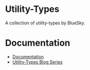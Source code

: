 # Utility-Types

A collection of utility-types by BlueSky.

# Documentation

- [Documentation](https://bluesky-llc.github.io/open-source/modules/Utility_Types.html)
- [Utility-Types Blog Series](https://medium.com/@hansoksendahl/list/ts-utilitytypes-dcf631c157a5)
